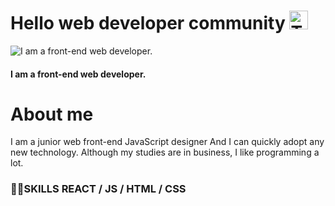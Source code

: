 # Hello web developer community <img src="https://raw.githubusercontent.com/learnwithsumit/learnwithsumit/main/assets/hello.gif" alt="Trulli" width="30" height="30">


![I am a front-end web developer.](https://media.licdn.com/dms/image/D5616AQHsGO-9uLrXTQ/profile-displaybackgroundimage-shrink_350_1400/0/1720281721709?e=1726704000&v=beta&t=w1mu3kAGtdD8a2D6v0nta_GAyPGdXjVCkGdSYTOdtz4)

#### I am a front-end web developer.

# About me
I am a junior web front-end JavaScript designer And I can quickly adopt any new technology. Although my studies are in business, I like programming a lot.

### 🤹‍♀️SKILLS REACT / JS / HTML / CSS






